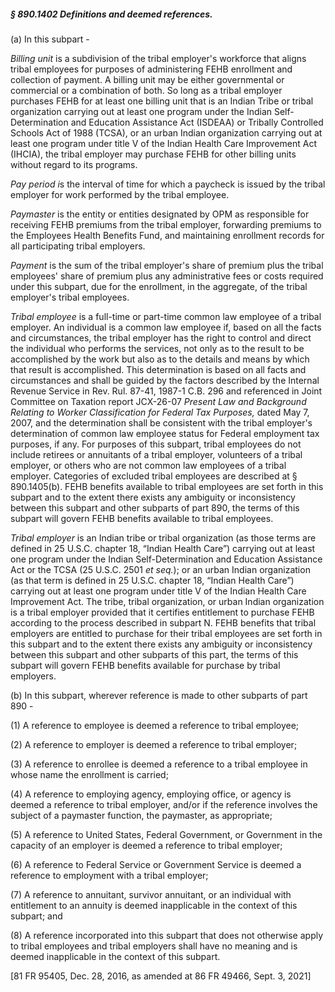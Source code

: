 ##### § 890.1402 Definitions and deemed references. #####

(a) In this subpart -

*Billing unit* is a subdivision of the tribal employer's workforce that aligns tribal employees for purposes of administering FEHB enrollment and collection of payment. A billing unit may be either governmental or commercial or a combination of both. So long as a tribal employer purchases FEHB for at least one billing unit that is an Indian Tribe or tribal organization carrying out at least one program under the Indian Self-Determination and Education Assistance Act (ISDEAA) or Tribally Controlled Schools Act of 1988 (TCSA), or an urban Indian organization carrying out at least one program under title V of the Indian Health Care Improvement Act (IHCIA), the tribal employer may purchase FEHB for other billing units without regard to its programs.

*Pay period i*s the interval of time for which a paycheck is issued by the tribal employer for work performed by the tribal employee.

*Paymaster* is the entity or entities designated by OPM as responsible for receiving FEHB premiums from the tribal employer, forwarding premiums to the Employees Health Benefits Fund, and maintaining enrollment records for all participating tribal employers.

*Payment* is the sum of the tribal employer's share of premium plus the tribal employees' share of premium plus any administrative fees or costs required under this subpart, due for the enrollment, in the aggregate, of the tribal employer's tribal employees.

*Tribal employee* is a full-time or part-time common law employee of a tribal employer. An individual is a common law employee if, based on all the facts and circumstances, the tribal employer has the right to control and direct the individual who performs the services, not only as to the result to be accomplished by the work but also as to the details and means by which that result is accomplished. This determination is based on all facts and circumstances and shall be guided by the factors described by the Internal Revenue Service in Rev. Rul. 87-41, 1987-1 C.B. 296 and referenced in Joint Committee on Taxation report JCX-26-07 *Present Law and Background Relating to Worker Classification for Federal Tax Purposes,* dated May 7, 2007, and the determination shall be consistent with the tribal employer's determination of common law employee status for Federal employment tax purposes, if any. For purposes of this subpart, tribal employees do not include retirees or annuitants of a tribal employer, volunteers of a tribal employer, or others who are not common law employees of a tribal employer. Categories of excluded tribal employees are described at § 890.1405(b). FEHB benefits available to tribal employees are set forth in this subpart and to the extent there exists any ambiguity or inconsistency between this subpart and other subparts of part 890, the terms of this subpart will govern FEHB benefits available to tribal employees.

*Tribal employer* is an Indian tribe or tribal organization (as those terms are defined in 25 U.S.C. chapter 18, “Indian Health Care”) carrying out at least one program under the Indian Self-Determination and Education Assistance Act or the TCSA (25 U.S.C. 2501 *et seq.*); or an urban Indian organization (as that term is defined in 25 U.S.C. chapter 18, “Indian Health Care”) carrying out at least one program under title V of the Indian Health Care Improvement Act. The tribe, tribal organization, or urban Indian organization is a tribal employer provided that it certifies entitlement to purchase FEHB according to the process described in subpart N. FEHB benefits that tribal employers are entitled to purchase for their tribal employees are set forth in this subpart and to the extent there exists any ambiguity or inconsistency between this subpart and other subparts of this part, the terms of this subpart will govern FEHB benefits available for purchase by tribal employers.

(b) In this subpart, wherever reference is made to other subparts of part 890 -

(1) A reference to employee is deemed a reference to tribal employee;

(2) A reference to employer is deemed a reference to tribal employer;

(3) A reference to enrollee is deemed a reference to a tribal employee in whose name the enrollment is carried;

(4) A reference to employing agency, employing office, or agency is deemed a reference to tribal employer, and/or if the reference involves the subject of a paymaster function, the paymaster, as appropriate;

(5) A reference to United States, Federal Government, or Government in the capacity of an employer is deemed a reference to tribal employer;

(6) A reference to Federal Service or Government Service is deemed a reference to employment with a tribal employer;

(7) A reference to annuitant, survivor annuitant, or an individual with entitlement to an annuity is deemed inapplicable in the context of this subpart; and

(8) A reference incorporated into this subpart that does not otherwise apply to tribal employees and tribal employers shall have no meaning and is deemed inapplicable in the context of this subpart.

[81 FR 95405, Dec. 28, 2016, as amended at 86 FR 49466, Sept. 3, 2021]